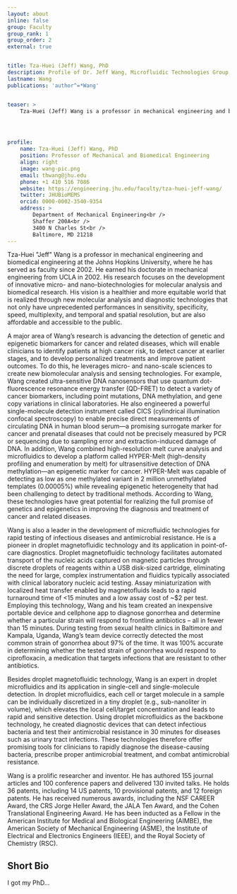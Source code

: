 ```yaml
---
layout: about
inline: false
group: Faculty
group_rank: 1
group_order: 2
external: true


title: Tza-Huei (Jeff) Wang, PhD
description: Profile of Dr. Jeff Wang, Microfluidic Technologies Group Leader.
lastname: Wang
publications: 'author^=*Wang'


teaser: >
    Tza-Huei (Jeff) Wang is a professor in mechanical engineering and biomedical engineering at the Johns Hopkins University. His research focuses on the development of innovative micro- and nano-biotechnologies for molecular analysis and biomedical research. His vision is a healthier and more equitable world that is realized through new molecular analysis and diagnostic technologies that not only have unprecedented performances in sensitivity, specificity, speed, multiplexity, and temporal and spatial resolution, but are also affordable and accessible to the public.




profile:
    name: Tza-Huei (Jeff) Wang, PhD
    position: Professor of Mechanical and Biomedical Engineering
    align: right
    image: wang-pic.png
    email: thwang@jhu.edu
    phone: +1 410 516 7086
    website: https://engineering.jhu.edu/faculty/tza-huei-jeff-wang/
    twitter: JHUBioMEMS
    orcid: 0000-0002-3540-9354
    address: >
        Department of Mechanical Engineering<br />
        Shaffer 200A<br />
        3400 N Charles St<br />        
        Baltimore, MD 21218
---
```


Tza-Huei &#x22;Jeff&#x22; Wang is a professor in mechanical engineering and biomedical engineering at the Johns Hopkins University, where he has served as faculty since 2002. He earned his doctorate in mechanical engineering from UCLA in 2002. His research focuses on the development of innovative micro- and nano-biotechnologies for molecular analysis and biomedical research. His vision is a healthier and more equitable world that is realized through new molecular analysis and diagnostic technologies that not only have unprecedented performances in sensitivity, specificity, speed, multiplexity, and temporal and spatial resolution, but are also affordable and accessible to the public.

A major area of Wang’s research is advancing the detection of genetic and epigenetic biomarkers for cancer and related diseases, which will enable clinicians to identify patients at high cancer risk, to detect cancer at earlier stages, and to develop personalized treatments and improve patient outcomes. To do this, he leverages micro- and nano-scale sciences to create new biomolecular analysis and sensing technologies. For example, Wang created ultra-sensitive DNA nanosensors that use quantum dot-fluorescence resonance energy transfer (QD-FRET) to detect a variety of cancer biomarkers, including point mutations, DNA methylation, and gene copy variations in clinical laboratories. He also engineered a powerful single-molecule detection instrument called CICS (cylindrical illumination confocal spectroscopy) to enable precise direct measurements of circulating DNA in human blood serum—a promising surrogate marker for cancer and prenatal diseases that could not be precisely measured by PCR or sequencing due to sampling error and extraction-induced damage of DNA. In addition, Wang combined high-resolution melt curve analysis and microfluidics to develop a platform called HYPER-Melt (high-density profiling and enumeration by melt) for ultrasensitive detection of DNA methylation—an epigenetic marker for cancer. HYPER-Melt was capable of detecting as low as one methylated variant in 2 million unmethylated templates (0.00005%) while revealing epigenetic heterogeneity that had been challenging to detect by traditional methods. According to Wang, these technologies have great potential for realizing the full promise of genetics and epigenetics in improving the diagnosis and treatment of cancer and related diseases.

Wang is also a leader in the development of microfluidic technologies for rapid testing of infectious diseases and antimicrobial resistance. He is a pioneer in droplet magnetofluidic technology and its application in point-of-care diagnostics. Droplet magnetofluidic technology facilitates automated transport of the nucleic acids captured on magnetic particles through discrete droplets of reagents within a USB disk-sized cartridge, eliminating the need for large, complex instrumentation and fluidics typically associated with clinical laboratory nucleic acid testing. Assay miniaturization with localized heat transfer enabled by magnetofluids leads to a rapid turnaround time of <15 minutes and a low assay cost of ~$2 per test. Employing this technology, Wang and his team created an inexpensive portable device and cellphone app to diagnose gonorrhea and determine whether a particular strain will respond to frontline antibiotics – all in fewer than 15 minutes. During testing from sexual health clinics in Baltimore and Kampala, Uganda, Wang’s team device correctly detected the most common strain of gonorrhea about 97% of the time. It was 100% accurate in determining whether the tested strain of gonorrhea would respond to ciprofloxacin, a medication that targets infections that are resistant to other antibiotics.

Besides droplet magnetofluidic technology, Wang is an expert in droplet microfluidics and its application in single-cell and single-molecule detection. In droplet microfluidics, each cell or target molecule in a sample can be individually discretized in a tiny droplet (e.g., sub-nanoliter in volume), which elevates the local cell/target concentration and leads to rapid and sensitive detection. Using droplet microfluidics as the backbone technology, he created diagnostic devices that can detect infectious bacteria and test their antimicrobial resistance in 30 minutes for diseases such as urinary tract infections. These technologies therefore offer promising tools for clinicians to rapidly diagnose the disease-causing bacteria, prescribe proper antimicrobial treatment, and combat antimicrobial resistance.

Wang is a prolific researcher and inventor. He has authored 155 journal articles and 100 conference papers and delivered 130 invited talks. He holds 36 patents, including 14 US patents, 10 provisional patents, and 12 foreign patents.  He has received numerous awards, including the NSF CAREER Award, the CRS Jorge Heller Award, the JALA Ten Award, and the Cohen Translational Engineering Award. He has been inducted as a Fellow in the American Institute for Medical and Biological Engineering (AIMBE), the American Society of Mechanical Engineering (ASME), the Institute of Electrical and Electronics Engineers (IEEE), and the Royal Society of Chemistry (RSC).



## Short Bio

I got my PhD...

